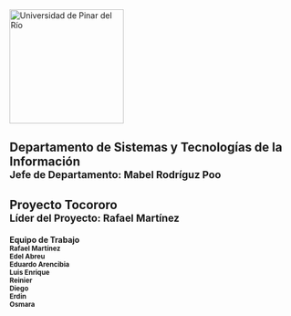 <div class="container">
    <div class="row">
        <div class="col-xs-12 col-sm-4">
            <img src="images/upr-logo.png" alt="Universidad de Pinar del Río" style="width:200px;">
        </div>
        <div class="col-xs-12 col-sm-7 col-sm-offset-1">
            <h2>
                Departamento de Sistemas y Tecnologías de la Información
                <br/>
                <small>Jefe de Departamento: Mabel Rodríguz Poo</small>
            </h2>
            <h2>
                Proyecto Tocororo
                <br/>
                <small>Líder del Proyecto: Rafael Martínez</small>
            </h2>
            <h4>
                Equipo de Trabajo
                <br/>
                <small>Rafael Martínez</small> <br/>
                <small>Edel Abreu</small> <br/>
                <small>Eduardo Arencibia</small> <br/>
                <small>Luis Enrique</small> <br/>
                <small>Reinier</small> <br/>
                <small>Diego</small> <br/>
                <small>Erdin</small> <br/>
                <small>Osmara</small> <br/>
            </h2>
        </div>
    </div>
</div>